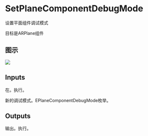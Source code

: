 # SetPlaneComponentDebugMode

设置平面组件调试模式

目标是ARPlane组件

## 图示

![]($-20221218-17582263.png)

## Inputs

在。执行。

新的调试模式。EPlaneComponentDebugMode枚举。 

## Outputs

输出。执行。
